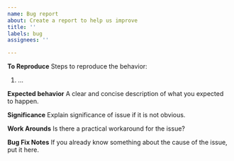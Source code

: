 ```yaml
---
name: Bug report
about: Create a report to help us improve
title: ''
labels: bug
assignees: ''

---
```


**To Reproduce**
Steps to reproduce the behavior:
1. ...

**Expected behavior**
A clear and concise description of what you expected to happen.

**Significance**
Explain significance of issue if it is not obvious.

**Work Arounds**
Is there a practical workaround for the issue?

**Bug Fix Notes**
If you already know something about the cause of the issue, put it here.
